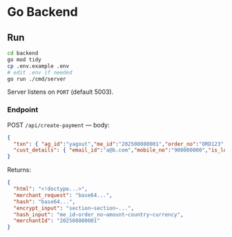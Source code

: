 # Go Backend

## Run
```bash
cd backend
go mod tidy
cp .env.example .env
# edit .env if needed
go run ./cmd/server
```
Server listens on `PORT` (default 5003).

### Endpoint
POST `/api/create-payment` — body:
```json
{
  "txn": { "ag_id":"yagout","me_id":"202508080001","order_no":"ORD123","amount":"10.00","country":"ETH","currency":"ETB","txn_type":"SALE","success_url":"https://example/s","failure_url":"https://example/f","channel":"WEB" },
  "cust_details": { "email_id":"a@b.com","mobile_no":"900000000","is_logged_in":"Y" }
}
```
Returns:
```json
{
  "html": "<!doctype...>",
  "merchant_request": "base64...",
  "hash": "base64...",
  "encrypt_input": "section~section~...",
  "hash_input": "me_id~order_no~amount~country~currency",
  "merchantId": "202508080001"
}
```
